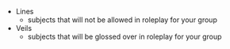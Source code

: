 - Lines
	- subjects that will not be allowed in roleplay for your group
- Veils
	- subjects that will be glossed over in roleplay for your group